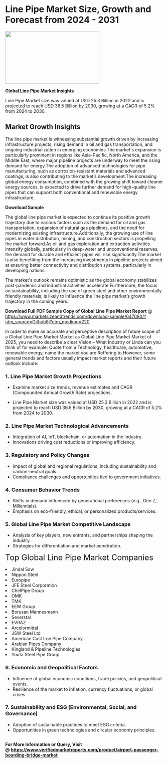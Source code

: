 <H1>Line Pipe Market Size, Growth and Forecast from 2024 - 2031</H1><img class="aligncenter size-medium wp-image-584254" src="https://thirdeyenews.in/wp-content/uploads/2024/09/Global-Market-Research-300x168.jpeg" alt="" width="300" height="168" /><p><strong>Global&nbsp;<a href="https://www.marketsizeandtrends.com/download-sample/647080/?utm_source=Github8j?utm_medium=220">Line Pipe Market</a> Insights</strong></p><p>Line Pipe Market size was valued at USD 25.3 Billion in 2022 and is projected to reach USD 36.5 Billion by 2030, growing at a CAGR of 5.2% from 2024 to 2030.</p><p><h2>Market Growth Insights</h2> <p>The line pipe market is witnessing substantial growth driven by increasing infrastructure projects, rising demand in oil and gas transportation, and ongoing industrialization in emerging economies.The market's expansion is particularly prominent in regions like Asia-Pacific, North America, and the Middle East, where major pipeline projects are underway to meet the rising demand for energy.The adoption of advanced technologies for pipe manufacturing, such as corrosion-resistant materials and advanced coatings, is also contributing to the market’s development.The increasing global energy consumption, combined with the growing shift toward cleaner energy sources, is expected to drive further demand for high-quality line pipes that can support both conventional and renewable energy infrastructure.</p> <p><strong>Download Sample</strong></p> <p>The global line pipe market is expected to continue its positive growth trajectory due to various factors such as the demand for oil and gas transportation, expansion of natural gas pipelines, and the need for modernizing existing infrastructure.Additionally, the growing use of line pipes in water distribution, mining, and construction sectors is propelling the market forward.As oil and gas exploration and extraction activities intensify globally, particularly in deep-water and unconventional reserves, the demand for durable and efficient pipes will rise significantly.The market is also benefiting from the increasing investments in pipeline projects aimed at ensuring better connectivity and distribution systems, particularly in developing nations.</p> <p>The market's outlook remains optimistic as the global economy stabilizes post-pandemic and industrial activities accelerate.Furthermore, the focus on sustainability, including the use of green steel and other environmentally friendly materials, is likely to influence the line pipe market’s growth trajectory in the coming years.</p> <p><span class=""><strong>Download Full PDF Sample Copy of Global Line Pipe Market Report</strong> @ <a href="https://www.marketsizeandtrends.com/download-sample/647080/?utm_source=Github8j?utm_medium=220" target="_blank">https://www.marketsizeandtrends.com/download-sample/647080/?utm_source=Github8j?utm_medium=220</a></span></p><p>In order to make an accurate and perceptive description of future scope of a Global&nbsp;Line Pipe Market Market as Global&nbsp;Line Pipe Market Market of 2025, you need to describe a clear Vision &ndash; What Industry or Linda can you think of for example: Quote from a Technology, healthcare, automotive, renewable energy, name the market you are Reffering to.However, some general trends and factors usually impact market reports and their future outlook include:</p><h3>1.&nbsp;<strong>Line Pipe Market Growth Projections</strong></h3><ul><li>Examine market size trends, revenue estimates and CAGR (Compounded Annual Growth Rate) projections.</li><li><p>Line Pipe Market size was valued at USD 25.3 Billion in 2022 and is projected to reach USD 36.5 Billion by 2030, growing at a CAGR of 5.2% from 2024 to 2030.</p></li></ul><h3>2.&nbsp;<strong>Line Pipe Market Technological Advancements</strong></h3><ul><li>Integration of AI, IoT, blockchain, or automation in the industry.</li><li>Innovations driving cost reductions or improving efficiency.</li></ul><h3>3.&nbsp;<strong>Regulatory and Policy Changes</strong></h3><ul><li>Impact of global and regional regulations, including sustainability and carbon-neutral goals.</li><li>Compliance challenges and opportunities tied to government initiatives.</li></ul><h3>4.&nbsp;<strong>Consumer Behavior Trends</strong></h3><ul><li>Shifts in demand influenced by generational preferences (e.g., Gen Z, Millennials).</li><li>Emphasis on eco-friendly, ethical, or personalized products/services.</li></ul><h3>5.&nbsp;<strong>Global Line Pipe Market Competitive Landscape</strong></h3><ul><li>Analysis of key players, new entrants, and partnerships shaping the industry.</li><li>Strategies for differentiation and market penetration.</li></ul><p data-pm-slice="1 1 []"><span style="color: inherit; font-family: inherit; font-size: 25px;">Top Global Line Pipe Market Companies</span></p><div class="" data-test-id=""><p><li>Jindal Saw</li><li> Nippon Steel</li><li> Europipe</li><li> JFE Steel Corporation</li><li> ChelPipe Group</li><li> OMK</li><li> TMK</li><li> EEW Group</li><li> Borusan Mannesmann</li><li> Severstal</li><li> EVRAZ</li><li> Arcelormittal</li><li> JSW Steel Ltd</li><li> American Cast Iron Pipe Company</li><li> Arabian Pipes Company</li><li> Kingland & Pipeline Technologies</li><li> Youfa Steel Pipe Group</li></p></div><h3>6.&nbsp;<strong>Economic and Geopolitical Factors</strong></h3><ul><li>Influence of global economic conditions, trade policies, and geopolitical events.</li><li>Resilience of the market to inflation, currency fluctuations, or global crises.</li></ul><h3>7.&nbsp;<strong>Sustainability and ESG (Environmental, Social, and Governance)</strong></h3><ul><li>Adoption of sustainable practices to meet ESG criteria.</li><li>Opportunities in green technologies and circular economy principles.</li></ul><h2><strong style="font-size: 14px;">For More Information or Query, Visit @&nbsp;</strong><a style="background-color: #ffffff; font-size: 14px;" href="https://www.marketsizeandtrends.com/report/line-pipe-market/" target="_blank">https://www.verifiedmarketreports.com/product/airport-passenger-boarding-bridge-market</a></h2>